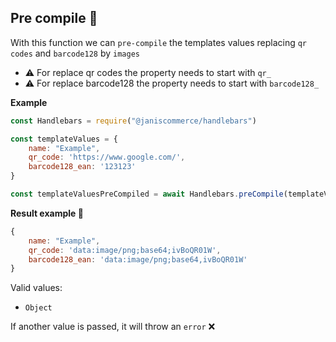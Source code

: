 
## **Pre compile** 👀

With this function we can `pre-compile` the templates values replacing `qr codes` and `barcode128` by `images` 

* ⚠ For replace qr codes the property needs to start with `qr_` 
* ⚠ For replace barcode128 the property needs to start with `barcode128_` 

**Example**
```js
const Handlebars = require("@janiscommerce/handlebars")

const templateValues = {
    name: "Example",
    qr_code: 'https://www.google.com/',
    barcode128_ean: '123123'
}

const templateValuesPreCompiled = await Handlebars.preCompile(templateValues)
```
**Result example 🤩**
```js
{
    name: "Example",
    qr_code: 'data:image/png;base64;ivBoQR01W',
    barcode128_ean: 'data:image/png;base64,ivBoQR01W'
}
```

Valid values: 
* `Object`

If another value is passed, it will throw an `error` ❌
